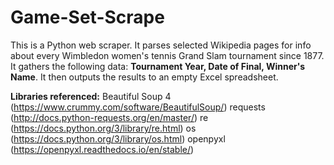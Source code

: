 # Game-Set-Scrape

This is a Python web scraper. It parses selected Wikipedia pages for info about every Wimbledon women's tennis Grand Slam tournament since 1877. It gathers the following data: **Tournament Year, Date of Final, Winner's Name**. It then outputs the results to an empty Excel spreadsheet.

**Libraries referenced:**
Beautiful Soup 4 (https://www.crummy.com/software/BeautifulSoup/)
requests (http://docs.python-requests.org/en/master/)
re (https://docs.python.org/3/library/re.html)
os (https://docs.python.org/3/library/os.html)
openpyxl (https://openpyxl.readthedocs.io/en/stable/)

